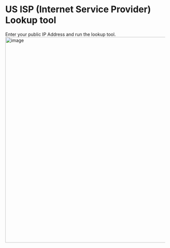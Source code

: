 # US ISP (Internet Service Provider) Lookup tool
Enter your public IP Address and run the lookup tool.<br>
<img width="806" height="646" alt="image" src="https://github.com/user-attachments/assets/1bb07962-371c-4944-8240-ab23f27fadb4" />
